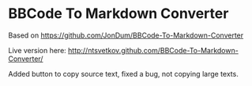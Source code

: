 # BBCode To Markdown Converter

Based on https://github.com/JonDum/BBCode-To-Markdown-Converter

Live version here: http://ntsvetkov.github.com/BBCode-To-Markdown-Converter/

Added button to copy source text, fixed a bug, not copying large texts.
